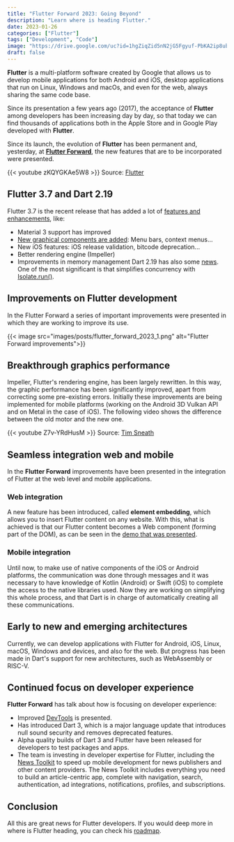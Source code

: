 ```yaml
---
title: "Flutter Forward 2023: Going Beyond"
description: "Learn where is heading Flutter."
date: 2023-01-26
categories: ["Flutter"]
tags: ["Development", "Code"]
image: "https://drive.google.com/uc?id=1hgZiqZid5nN2jG5Fgyuf-PbKA2ip8ubb"
draft: false
---
```


**Flutter** is a multi-platform software created by Google that allows us to develop mobile applications for both Android and iOS, desktop applications that run on Linux, Windows and macOs, and even for the web, always sharing the same code base.

Since its presentation a few years ago (2017), the acceptance of **Flutter** among developers has been increasing day by day, so that today we can find thousands of applications both in the Apple Store and in Google Play developed with **Flutter**.

Since its launch, the evolution of **Flutter** has been permanent and, yesterday, at **[Flutter Forward](https://flutter.dev/events/flutter-forward)**, the new features that are to be incorporated were presented.

{{< youtube zKQYGKAe5W8 >}}
Source: [Flutter](https://www.youtube.com/@flutterdev)

## Flutter 3.7 and Dart 2.19
Flutter 3.7 is the recent release that has added a lot of [features and enhancements](https://docs.flutter.dev/development/tools/sdk/release-notes), like:
* Material 3 support has improved
* [New graphical components are added](https://flutter.github.io/samples/web/material_3_demo/#/): Menu bars, context menus...
* New iOS features: iOS release validation, bitcode deprecation...
* Better rendering engine (Impeller)
* Improvements in memory management
Dart 2.19 has also some [news](https://dart.dev/guides/language/evolution#dart-219). One of the most significant is that simplifies concurrency with [Isolate.run()](https://medium.com/dartlang/better-isolate-management-with-isolate-run-547ef3d6459b).

## Improvements on Flutter development
In the Flutter Forward a series of important improvements were presented in which they are working to improve its use.

{{< image src="images/posts/flutter_forward_2023_1.png" alt="Flutter Forward improvements">}}

## Breakthrough graphics performance
Impeller, Flutter's rendering engine, has been largely rewritten. In this way, the graphic performance has been significantly improved, apart from correcting some pre-existing errors. Initially these improvements are being implemented for mobile platforms (working on the Android 3D Vulkan API and on Metal in the case of iOS).
The following video shows the difference between the old motor and the new one.

{{< youtube Z7v-YRdHusM >}}
Source: [Tim Sneath](https://www.youtube.com/@timsneath2036)

## Seamless integration web and mobile
In the **Flutter Forward** improvements have been presented in the integration of Flutter at the web level and mobile applications.
### Web integration
A new feature has been introduced, called **element embedding**, which allows you to insert Flutter content on any website. With this, what is achieved is that our Flutter content becomes a Web component (forming part of the DOM), as can be seen in the [demo that was presented](https://flutter-forward-demos.web.app/#/).

### Mobile integration
Until now, to make use of native components of the iOS or Android platforms, the communication was done through messages and it was necessary to have knowledge of Kotlin (Android) or Swift (iOS) to complete the access to the native libraries used.
Now they are working on simplifying this whole process, and that Dart is in charge of automatically creating all these communications.

## Early to new and emerging architectures
Currently, we can develop applications with Flutter for Android, iOS, Linux, macOS, Windows and devices, and also for the web.
But progress has been made in Dart's support for new architectures, such as WebAssembly or RISC-V.

## Continued focus on developer experience
**Flutter Forward** has talk about how is focusing on developer experience:
* Improved [DevTools](https://docs.flutter.dev/development/tools/devtools/overview) is presented.
* Has introduced Dart 3, which is a major language update that introduces null sound security and removes deprecated features.
*  Alpha quality builds of Dart 3 and Flutter have been released for developers to test packages and apps.
*  The team is investing in developer expertise for Flutter, including the [News Toolkit](https://github.com/flutter/news_toolkit) to speed up mobile development for news publishers and other content providers. The News Toolkit includes everything you need to build an article-centric app, complete with navigation, search, authentication, ad integrations, notifications, profiles, and subscriptions.


## Conclusion
All this are great news for Flutter developers. If you would deep more in where is Flutter heading, you can check his [roadmap](https://github.com/flutter/flutter/wiki/Roadmap).
